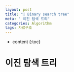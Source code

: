 ```yaml
---
layout: post
title: "🌳 Binary search tree"
meta: " 이진 탐색 트리"
categories: Algorithm
tags: 자료구조
---
```




* content
{:toc}
# 이진 탐색 트리

